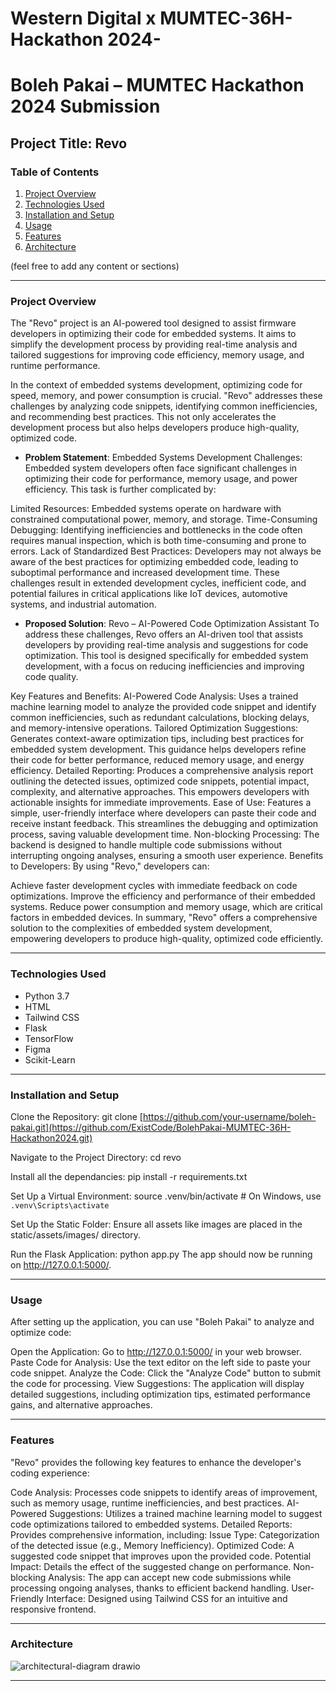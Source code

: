 # Western Digital x MUMTEC-36H-Hackathon 2024-
# Boleh Pakai – MUMTEC Hackathon 2024 Submission

## Project Title: Revo

### Table of Contents
1. [Project Overview](#project-overview)
2. [Technologies Used](#technologies-used)
3. [Installation and Setup](#installation-and-setup)
4. [Usage](#usage)
5. [Features](#features)
6. [Architecture](#architecture)

(feel free to add any content or sections)

---

### Project Overview
The "Revo" project is an AI-powered tool designed to assist firmware developers in optimizing their code for embedded systems. It aims to simplify the development process by providing real-time analysis and tailored suggestions for improving code efficiency, memory usage, and runtime performance.

In the context of embedded systems development, optimizing code for speed, memory, and power consumption is crucial. "Revo" addresses these challenges by analyzing code snippets, identifying common inefficiencies, and recommending best practices. This not only accelerates the development process but also helps developers produce high-quality, optimized code.

- **Problem Statement**: Embedded Systems Development Challenges:
Embedded system developers often face significant challenges in optimizing their code for performance, memory usage, and power efficiency. This task is further complicated by:

Limited Resources: Embedded systems operate on hardware with constrained computational power, memory, and storage.
Time-Consuming Debugging: Identifying inefficiencies and bottlenecks in the code often requires manual inspection, which is both time-consuming and prone to errors.
Lack of Standardized Best Practices: Developers may not always be aware of the best practices for optimizing embedded code, leading to suboptimal performance and increased development time.
These challenges result in extended development cycles, inefficient code, and potential failures in critical applications like IoT devices, automotive systems, and industrial automation.

- **Proposed Solution**: Revo – AI-Powered Code Optimization Assistant
To address these challenges, Revo offers an AI-driven tool that assists developers by providing real-time analysis and suggestions for code optimization. This tool is designed specifically for embedded system development, with a focus on reducing inefficiencies and improving code quality.

Key Features and Benefits:
AI-Powered Code Analysis: Uses a trained machine learning model to analyze the provided code snippet and identify common inefficiencies, such as redundant calculations, blocking delays, and memory-intensive operations.
Tailored Optimization Suggestions: Generates context-aware optimization tips, including best practices for embedded system development. This guidance helps developers refine their code for better performance, reduced memory usage, and energy efficiency.
Detailed Reporting: Produces a comprehensive analysis report outlining the detected issues, optimized code snippets, potential impact, complexity, and alternative approaches. This empowers developers with actionable insights for immediate improvements.
Ease of Use: Features a simple, user-friendly interface where developers can paste their code and receive instant feedback. This streamlines the debugging and optimization process, saving valuable development time.
Non-blocking Processing: The backend is designed to handle multiple code submissions without interrupting ongoing analyses, ensuring a smooth user experience.
Benefits to Developers:
By using "Revo," developers can:

Achieve faster development cycles with immediate feedback on code optimizations.
Improve the efficiency and performance of their embedded systems.
Reduce power consumption and memory usage, which are critical factors in embedded devices.
In summary, "Revo" offers a comprehensive solution to the complexities of embedded system development, empowering developers to produce high-quality, optimized code efficiently.

---

### Technologies Used

- Python 3.7
- HTML
- Tailwind CSS
- Flask
- TensorFlow
- Figma
- Scikit-Learn

---

### Installation and Setup
Clone the Repository:
git clone [https://github.com/your-username/boleh-pakai.git](https://github.com/ExistCode/BolehPakai-MUMTEC-36H-Hackathon2024.git)

Navigate to the Project Directory:
cd revo

Install all the dependancies:
pip install -r requirements.txt

Set Up a Virtual Environment:
source .venv/bin/activate  # On Windows, use `.venv\Scripts\activate`

Set Up the Static Folder:
Ensure all assets like images are placed in the static/assets/images/ directory.

Run the Flask Application:
python app.py
The app should now be running on http://127.0.0.1:5000/.

--- 

### Usage
After setting up the application, you can use "Boleh Pakai" to analyze and optimize code:

Open the Application:
Go to http://127.0.0.1:5000/ in your web browser.
Paste Code for Analysis:
Use the text editor on the left side to paste your code snippet.
Analyze the Code:
Click the "Analyze Code" button to submit the code for processing.
View Suggestions:
The application will display detailed suggestions, including optimization tips, estimated performance gains, and alternative approaches.

--- 

### Features
"Revo" provides the following key features to enhance the developer's coding experience:

Code Analysis: Processes code snippets to identify areas of improvement, such as memory usage, runtime inefficiencies, and best practices.
AI-Powered Suggestions: Utilizes a trained machine learning model to suggest code optimizations tailored to embedded systems.
Detailed Reports: Provides comprehensive information, including:
Issue Type: Categorization of the detected issue (e.g., Memory Inefficiency).
Optimized Code: A suggested code snippet that improves upon the provided code.
Potential Impact: Details the effect of the suggested change on performance.
Non-blocking Analysis: The app can accept new code submissions while processing ongoing analyses, thanks to efficient backend handling.
User-Friendly Interface: Designed using Tailwind CSS for an intuitive and responsive frontend.

--- 

### Architecture
![architectural-diagram drawio](https://github.com/user-attachments/assets/374ed45a-a4a6-4892-88e0-8377fed74825)

--- 

